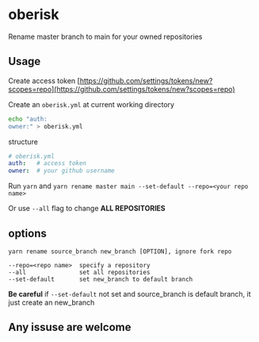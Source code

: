 # oberisk

Rename master branch to main for your owned repositories

## Usage

Create access token [https://github.com/settings/tokens/new?scopes=repo](https://github.com/settings/tokens/new?scopes=repo)

Create an `oberisk.yml` at current working directory
```sh
echo "auth:
owner:" > oberisk.yml
```
structure
```yml
# oberisk.yml
auth:   # access token
owner:  # your github username
```

Run `yarn` and `yarn rename master main --set-default --repo=<your repo name>`

Or use `--all` flag to change **ALL REPOSITORIES**

## options
```
yarn rename source_branch new_branch [OPTION], ignore fork repo

--repo=<repo name>  specify a repository
--all               set all repositories
--set-default       set new_branch to default branch
```

**Be careful** if `--set-default` not set and source_branch is default branch, it just create an new_branch

## Any issuse are welcome